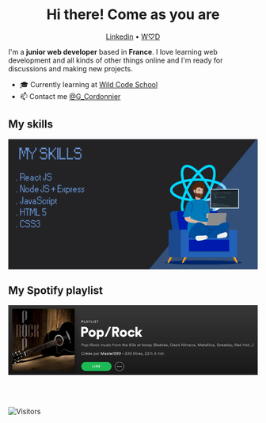 <!--
**gaetan-cordonnier/gaetan-cordonnier** is a ✨ _special_ ✨ repository because its `README.md` (this file) appears on your GitHub profile.

Here are some ideas to get you started:

- 🔭 I’m currently working on ...
- 🌱 I’m currently learning ...
- 👯 I’m looking to collaborate on ...
- 🤔 I’m looking for help with ...
- 💬 Ask me about ...
- 📫 How to reach me: ...
- 😄 Pronouns: ...
- ⚡ Fun fact: ...
-->

<h1 align="center">Hi there! Come as you are</h1>

<p align="center">
  <a href="https://www.linkedin.com/in/gaetancordonnier/" target="_blank">Linkedin</a> •
  <a href="https://gaetan-cordonnier.welovedevs.com/" target="_blank">W♡D</a>
</p>

I'm a __junior web developer__ based in __France__. I love learning web development and all kinds of other things online and I'm ready for discussions and making new projects.

* 🎓 Currently learning at [Wild Code School](https://www.wildcodeschool.com/) <br/>
* 📫 Contact me [@G_Cordonnier](https://twitter.com/G_Cordonnier)

## My skills

<p align="center">
  <img align="center" alt="Skills" src="https://github.com/gaetan-cordonnier/gaetan-cordonnier/blob/main/img/skills.png" />
</p>

## My Spotify playlist

[![Spotify](https://github.com/gaetan-cordonnier/gaetan-cordonnier/blob/main/img/spotify.png)](https://open.spotify.com/playlist/3nXLJ5DNzlr1kDI8umcRKT?si=pDxXWsuwQXWeOUfIdl1wzQ)

<br/>
<br/>

![Visitors](https://visitor-badge.laobi.icu/badge?page_id=gaetan-cordonnier.gaetan-cordonnier)
